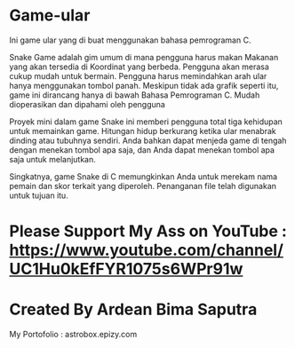 # Game-ular
Ini game ular yang di buat menggunakan bahasa pemrograman C.

Snake Game adalah gim umum di mana pengguna harus makan Makanan yang akan tersedia di Koordinat yang berbeda. Pengguna akan merasa cukup mudah untuk bermain. Pengguna harus memindahkan arah ular hanya menggunakan tombol panah. Meskipun tidak ada grafik seperti itu, game ini dirancang hanya di bawah Bahasa Pemrograman C. Mudah dioperasikan dan dipahami oleh pengguna

Proyek mini dalam game Snake ini memberi pengguna total tiga kehidupan untuk memainkan game. Hitungan hidup berkurang ketika ular menabrak dinding atau tubuhnya sendiri. Anda bahkan dapat menjeda game di tengah dengan menekan tombol apa saja, dan Anda dapat menekan tombol apa saja untuk melanjutkan.

Singkatnya, game Snake di C memungkinkan Anda untuk merekam nama pemain dan skor terkait yang diperoleh. Penanganan file telah digunakan untuk tujuan itu.

# Please Support My Ass on YouTube : https://www.youtube.com/channel/UC1Hu0kEfFYR1075s6WPr91w

# Created By Ardean Bima Saputra 

My Portofolio : astrobox.epizy.com
